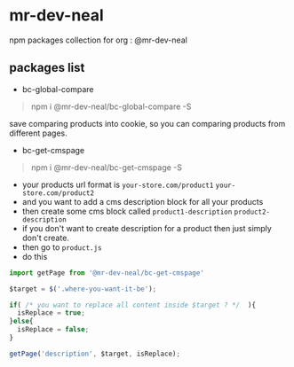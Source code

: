 # mr-dev-neal

npm packages collection for org : @mr-dev-neal

## packages list

* bc-global-compare
> npm i @mr-dev-neal/bc-global-compare -S

save comparing products into cookie, so you can comparing products from different pages.

* bc-get-cmspage
> npm i @mr-dev-neal/bc-get-cmspage -S

* your products url format is `your-store.com/product1`  `your-store.com/product2`
* and you want to add a cms description block for all your products
* then create some cms block called `product1-description`  `product2-description`
* if you don't want to create description for a product then just simply don't create.
* then go to `product.js`
* do this
```js
import getPage from '@mr-dev-neal/bc-get-cmspage'

$target = $('.where-you-want-it-be');

if( /* you want to replace all content inside $target ? */  ){
  isReplace = true;
}else{
  isReplace = false;
}

getPage('description', $target, isReplace);
```
